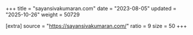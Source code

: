 +++
title = "sayansivakumaran.com"
date = "2023-08-05"
updated = "2025-10-26"
weight = 50729

[extra]
source = "https://sayansivakumaran.com/"
ratio = 9
size = 50
+++

